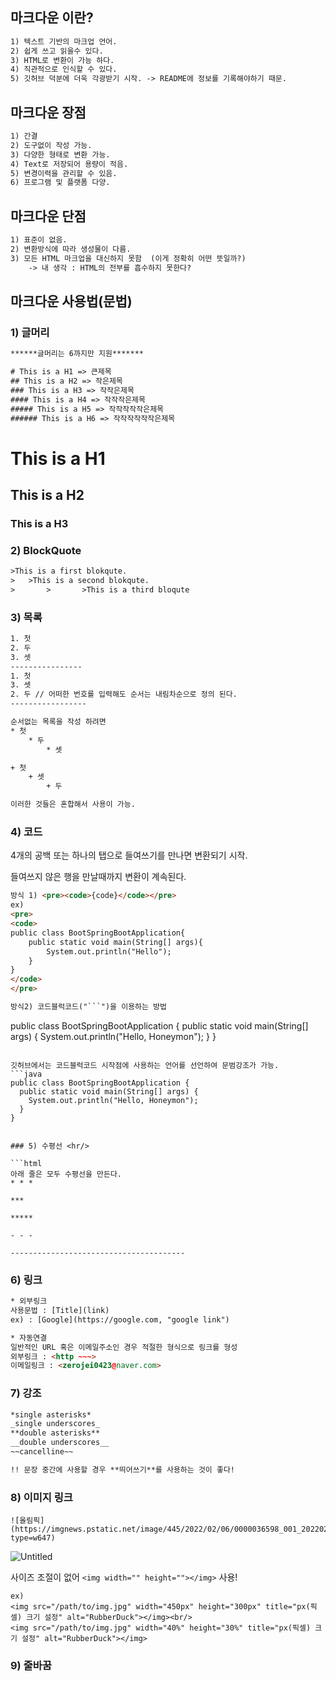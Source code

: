 ## 마크다운 이란?

```html
1) 텍스트 기반의 마크업 언어.
2) 쉽게 쓰고 읽을수 있다.
3) HTML로 변환이 가능 하다.
4) 직관적으로 인식할 수 있다.
5) 깃허브 덕분에 더욱 각광받기 시작. -> README에 정보를 기록해야하기 때문.
```

## 마크다운 장점

```html
1) 간결 
2) 도구없이 작성 가능.
3) 다양한 형태로 변환 가능.
4) Text로 저장되어 용량이 적음.
5) 변경이력을 관리할 수 있음.
6) 프로그램 및 플랫폼 다양.
```

## 마크다운 단점

```html
1) 표준이 없음.
2) 변환방식에 따라 생성물이 다름.
3) 모든 HTML 마크업을 대신하지 못함  (이게 정확히 어떤 뜻일까?) 
    -> 내 생각 : HTML의 전부를 흡수하지 못한다?
```

## 마크다운 사용법(문법)

### 1) 글머리

```html
******글머리는 6까지만 지원*******

# This is a H1 => 큰제목
## This is a H2 => 작은제목
### This is a H3 => 작작은제목
#### This is a H4 => 작작작은제목
##### This is a H5 => 작작작작작은제목
###### This is a H6 => 작작작작작작은제목 
```

# This is a H1

## This is a H2

### This is a H3

### 2) BlockQuote

```html
>This is a first blokqute.
> 	>This is a second blokqute.
>		>		>This is a third bloqute
```

### 3) 목록

```html
1. 첫
2. 두
3. 셋 
----------------
1. 첫
3. 셋
2. 두 // 어떠한 번호를 입력해도 순서는 내림차순으로 정의 된다.
-----------------

순서없는 목록을 작성 하려면
* 첫
	* 두
		* 셋

+ 첫
	+ 셋
		+ 두

이러한 것들은 혼합해서 사용이 가능.
```

### 4) 코드

4개의 공백 또는 하나의 탭으로 들여쓰기를 만나면 변환되기 시작.

들여쓰지 않은 행을 만날때까지 변환이 계속된다.

```html
방식 1) <pre><code>{code}</code></pre>
ex)
<pre>
<code>
public class BootSpringBootApplication{
	public static void main(String[] args){
		System.out.println("Hello");
	}
}
</code>
</pre>
```

```html
방식2) 코드블럭코드("```")을 이용하는 방법

```
public class BootSpringBootApplication {
public static void main(String[] args) {
System.out.println("Hello, Honeymon");
}
}
```

깃허브에서는 코드블럭코드 시작점에 사용하는 언어를 선언하여 문범강조가 가능.
```java
public class BootSpringBootApplication {
  public static void main(String[] args) {
    System.out.println("Hello, Honeymon");
  }
}
```
```

### 5) 수평선 <hr/>

```html
아래 줄은 모두 수평선을 만든다.
* * *

***

*****

- - -

---------------------------------------
```

### 6) 링크

```html
* 외부링크
사용문법 : [Title](link)
ex) : [Google](https://google.com, "google link")

* 자동연결
일반적인 URL 혹은 이메일주소인 경우 적절한 형식으로 링크를 형성
외부링크 : <http ~~~>
이메일링크 : <zerojei0423@naver.com>
```

### 7) 강조

```html
*single asterisks*
_single underscores_
**double asterisks**
__double underscores__
~~cancelline~~

!! 문장 중간에 사용할 경우 **띄어쓰기**를 사용하는 것이 좋다!
```

### 8) 이미지 링크

```
![올림픽](https://imgnews.pstatic.net/image/445/2022/02/06/0000036598_001_20220206000101708.jpg?type=w647)
```

![Untitled](https://s3-us-west-2.amazonaws.com/secure.notion-static.com/569c7953-7c1d-4448-a01a-967874850f11/Untitled.png)

사이즈 조절이 없어 `<img width="" height=""></img>`  사용!

```
ex)
<img src="/path/to/img.jpg" width="450px" height="300px" title="px(픽셀) 크기 설정" alt="RubberDuck"></img><br/>
<img src="/path/to/img.jpg" width="40%" height="30%" title="px(픽셀) 크기 설정" alt="RubberDuck"></img>
```

### 9) 줄바꿈